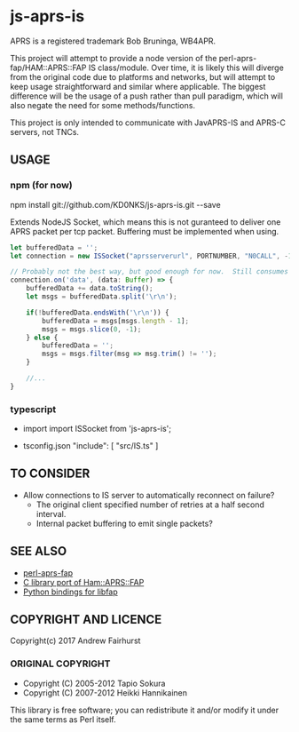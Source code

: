 # js-aprs-is

APRS is a registered trademark Bob Bruninga, WB4APR.

This project will attempt to provide a node version of the perl-aprs-fap/HAM::APRS::FAP IS class/module.
Over time, it is likely this will diverge from the original code due to platforms and networks,
but will attempt to keep usage straightforward and similar where applicable.  The biggest
difference will be the usage of a push rather than pull paradigm, which will also negate the need for some
methods/functions.

This project is only intended to communicate with JavAPRS-IS and APRS-C servers, not TNCs.

## USAGE
### npm (for now)
npm install git://github.com/KD0NKS/js-aprs-is.git --save

Extends NodeJS Socket, which means this is not guranteed to deliver one APRS packet per tcp packet.  Buffering must be implemented when using.

``` javascript
let bufferedData = '';
let connection = new ISSocket("aprsserverurl", PORTNUMBER, "N0CALL", -1, FILTER);

// Probably not the best way, but good enough for now.  Still consumes world feed on low end computer.
connection.on('data', (data: Buffer) => {
    bufferedData += data.toString();
    let msgs = bufferedData.split('\r\n');

    if(!bufferedData.endsWith('\r\n')) {
        bufferedData = msgs[msgs.length - 1];
        msgs = msgs.slice(0, -1);
    } else {
        bufferedData = '';
        msgs = msgs.filter(msg => msg.trim() != '');
    }

    //...
}
```

### typescript
* import
import ISSocket from 'js-aprs-is';

* tsconfig.json
"include": [
    "src/IS.ts"
]


## TO CONSIDER
* Allow connections to IS server to automatically reconnect on failure?
  * The original client specified number of retries at a half second interval.
  * Internal packet buffering to emit single packets?

## SEE ALSO

* [perl-aprs-fap](https://github.com/hessu/perl-aprs-fap)
* [C library port of Ham::APRS::FAP](http://pakettiradio.net/libfap/)
* [Python bindings for libfap](http://github.com/kd7lxl/python-libfap)

## COPYRIGHT AND LICENCE

Copyright(c) 2017 Andrew Fairhurst

### ORIGINAL COPYRIGHT

* Copyright (C) 2005-2012 Tapio Sokura
* Copyright (C) 2007-2012 Heikki Hannikainen

This library is free software; you can redistribute it and/or modify
it under the same terms as Perl itself.
